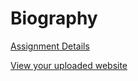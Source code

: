 # Biography

[Assignment Details](/homework/biography)

[View your uploaded website](https://mpaulweeks.github.io/cfc2017/students/lorenzo/biography/)
